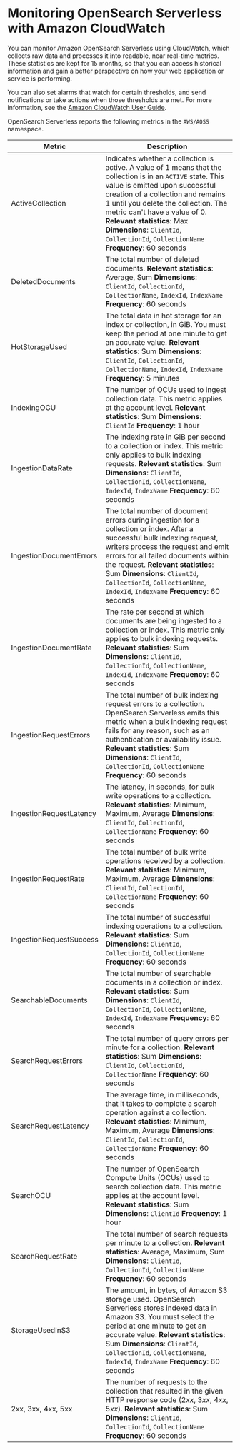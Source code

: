 # Monitoring OpenSearch Serverless with Amazon CloudWatch<a name="monitoring-cloudwatch"></a>

You can monitor Amazon OpenSearch Serverless using CloudWatch, which collects raw data and processes it into readable, near real\-time metrics\. These statistics are kept for 15 months, so that you can access historical information and gain a better perspective on how your web application or service is performing\. 

You can also set alarms that watch for certain thresholds, and send notifications or take actions when those thresholds are met\. For more information, see the [Amazon CloudWatch User Guide](https://docs.aws.amazon.com/AmazonCloudWatch/latest/monitoring/)\.

OpenSearch Serverless reports the following metrics in the `AWS/AOSS` namespace\.


| Metric | Description | 
| --- | --- | 
| ActiveCollection |  Indicates whether a collection is active\. A value of 1 means that the collection is in an `ACTIVE` state\. This value is emitted upon successful creation of a collection and remains 1 until you delete the collection\. The metric can't have a value of 0\. **Relevant statistics**: Max **Dimensions**: `ClientId`, `CollectionId`, `CollectionName` **Frequency**: 60 seconds  | 
| DeletedDocuments |  The total number of deleted documents\. **Relevant statistics**: Average, Sum **Dimensions**: `ClientId`, `CollectionId`, `CollectionName`, `IndexId`, `IndexName` **Frequency**: 60 seconds  | 
| HotStorageUsed |  The total data in hot storage for an index or collection, in GiB\. You must keep the period at one minute to get an accurate value\. **Relevant statistics**: Sum **Dimensions**: `ClientId`, `CollectionId`, `CollectionName`, `IndexId`, `IndexName` **Frequency**: 5 minutes  | 
| IndexingOCU |  The number of OCUs used to ingest collection data\. This metric applies at the account level\. **Relevant statistics**: Sum **Dimensions**: `ClientId` **Frequency**: 1 hour  | 
| IngestionDataRate |  The indexing rate in GiB per second to a collection or index\. This metric only applies to bulk indexing requests\. **Relevant statistics**: Sum **Dimensions**: `ClientId`, `CollectionId`, `CollectionName`, `IndexId`, `IndexName` **Frequency**: 60 seconds  | 
| IngestionDocumentErrors |  The total number of document errors during ingestion for a collection or index\. After a successful bulk indexing request, writers process the request and emit errors for all failed documents within the request\. **Relevant statistics**: Sum **Dimensions**: `ClientId`, `CollectionId`, `CollectionName`, `IndexId`, `IndexName` **Frequency**: 60 seconds  | 
| IngestionDocumentRate |  The rate per second at which documents are being ingested to a collection or index\. This metric only applies to bulk indexing requests\. **Relevant statistics**: Sum **Dimensions**: `ClientId`, `CollectionId`, `CollectionName`, `IndexId`, `IndexName` **Frequency**: 60 seconds  | 
| IngestionRequestErrors |  The total number of bulk indexing request errors to a collection\. OpenSearch Serverless emits this metric when a bulk indexing request fails for any reason, such as an authentication or availability issue\. **Relevant statistics**: Sum **Dimensions**: `ClientId`, `CollectionId`, `CollectionName` **Frequency**: 60 seconds  | 
| IngestionRequestLatency |  The latency, in seconds, for bulk write operations to a collection\. **Relevant statistics**: Minimum, Maximum, Average **Dimensions**: `ClientId`, `CollectionId`, `CollectionName` **Frequency**: 60 seconds  | 
| IngestionRequestRate |  The total number of bulk write operations received by a collection\. **Relevant statistics**: Minimum, Maximum, Average **Dimensions**: `ClientId`, `CollectionId`, `CollectionName` **Frequency**: 60 seconds  | 
| IngestionRequestSuccess |  The total number of successful indexing operations to a collection\. **Relevant statistics**: Sum **Dimensions**: `ClientId`, `CollectionId`, `CollectionName` **Frequency**: 60 seconds  | 
| SearchableDocuments |  The total number of searchable documents in a collection or index\. **Relevant statistics**: Sum **Dimensions**: `ClientId`, `CollectionId`, `CollectionName`, `IndexId`, `IndexName` **Frequency**: 60 seconds  | 
| SearchRequestErrors |  The total number of query errors per minute for a collection\. **Relevant statistics**: Sum **Dimensions**: `ClientId`, `CollectionId`, `CollectionName` **Frequency**: 60 seconds  | 
| SearchRequestLatency |  The average time, in milliseconds, that it takes to complete a search operation against a collection\. **Relevant statistics**: Minimum, Maximum, Average **Dimensions**: `ClientId`, `CollectionId`, `CollectionName` **Frequency**: 60 seconds  | 
| SearchOCU |  The number of OpenSearch Compute Units \(OCUs\) used to search collection data\. This metric applies at the account level\. **Relevant statistics**: Sum **Dimensions**: `ClientId` **Frequency**: 1 hour  | 
| SearchRequestRate |  The total number of search requests per minute to a collection\. **Relevant statistics**: Average, Maximum, Sum **Dimensions**: `ClientId`, `CollectionId`, `CollectionName` **Frequency**: 60 seconds  | 
| StorageUsedInS3 |  The amount, in bytes, of Amazon S3 storage used\. OpenSearch Serverless stores indexed data in Amazon S3\. You must select the period at one minute to get an accurate value\.  **Relevant statistics**: Sum **Dimensions**: `ClientId`, `CollectionId`, `CollectionName`, `IndexId`, `IndexName` **Frequency**: 60 seconds  | 
| 2xx, 3xx, 4xx, 5xx |  The number of requests to the collection that resulted in the given HTTP response code \(2*xx*, 3*xx*, 4*xx*, 5*xx*\)\. **Relevant statistics**: Sum **Dimensions**: `ClientId`, `CollectionId`, `CollectionName` **Frequency**: 60 seconds  | 